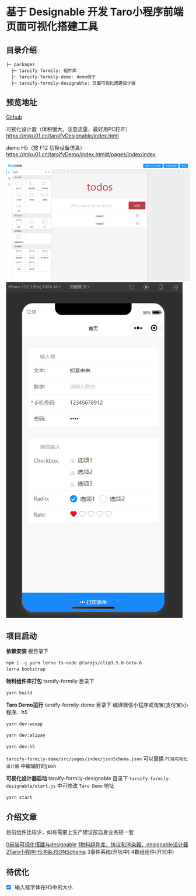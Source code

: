# 基于 Designable 开发 Taro小程序前端页面可视化搭建工具

## 目录介绍

```
├─ packages
  ├─ taroify-formily: 组件库
  ├─ taroify-formily-demo: demo例子
  ├─ taroify-formily-designable: 页面可视化搭建设计器
```

## 预览地址

[Github](https://github.com/weilaiqishi/lowcode-designable-taro-react.git)

可视化设计器（体积很大，注意流量，最好用PC打开） <https://miku01.cn/taroifyDesignable/index.html>

demo H5（按 F12 切换设备仿真） <https://miku01.cn/taroifyDemo/index.html#/pages/index/index>

![taroify-formily-designable](./showImage/taroify-formily-designable.png)
![taroify-formily-demo-weapp](./showImage/taroify-formily-demo-weapp.png)

## 项目启动

**依赖安装**
根目录下

```bash
npm i -g yarn lerna ts-node @tarojs/cli@3.5.0-beta.6
lerna bootstrap
```

**物料组件库打包**
taroify-formily 目录下

```bash
yarn build
```

**Taro Demo运行**
taroify-formily-demo 目录下
编译微信小程序或淘宝(支付宝)小程序、h5

```bash
yarn dev:weapp
```

```bash
yarn dev:alipay
```

```bash
yarn dev:h5
```

`taroify-formily-demo/src/pages/index/jsonSchema.json`
可以替换 `PC端可视化设计器` 中编辑好的json

**可视化设计器启动**
taroify-formily-designable 目录下
`taroify-formily-designable/start.js` 中可修改 `Taro Demo` 地址

```bash
yarn start
```

## 介绍文章

目前组件比较少，如有需要上生产建议按自身业务搭一套

[0前端可视化搭建与designable](./article/0%E5%89%8D%E7%AB%AF%E5%8F%AF%E8%A7%86%E5%8C%96%E6%90%AD%E5%BB%BA%E4%B8%8Edesignable.md)
[1物料组件库、协议和渲染器、designable设计器](./article/1%E7%89%A9%E6%96%99%E7%BB%84%E4%BB%B6%E5%BA%93%E3%80%81%E5%8D%8F%E8%AE%AE%E5%92%8C%E6%B8%B2%E6%9F%93%E5%99%A8%E3%80%81designable%E8%AE%BE%E8%AE%A1%E5%99%A8.md)
[2Taro小程序H5渲染JSONSchema](./article/2Taro%E5%B0%8F%E7%A8%8B%E5%BA%8FH5%E6%B8%B2%E6%9F%93JSONSchema.md)
3事件系统(开坑中)
4数组组件(开坑中)

## 待优化

- [x] 输入框字体在H5中的大小
